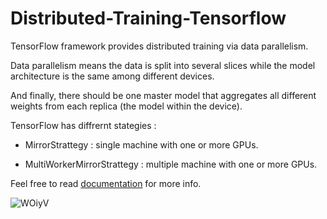 # Distributed-Training-Tensorflow
TensorFlow framework provides distributed training via data parallelism.

Data parallelism means the data is split into several slices while the model architecture is the same among different devices.

And finally, there should be one master model that aggregates all different weights from each replica (the model within the device).

TensorFlow has diffrernt stategies :

- MirrorStrattegy : single machine with one or more GPUs.

- MultiWorkerMirrorStrattegy : multiple machine with one or more GPUs.

Feel free to read [documentation](https://www.tensorflow.org/api_docs/python/tf/distribute) for more info.

![WOiyV](https://user-images.githubusercontent.com/90603477/172453277-f9fcfb33-5cba-45d4-8e82-1dd5632a9f8d.png)
